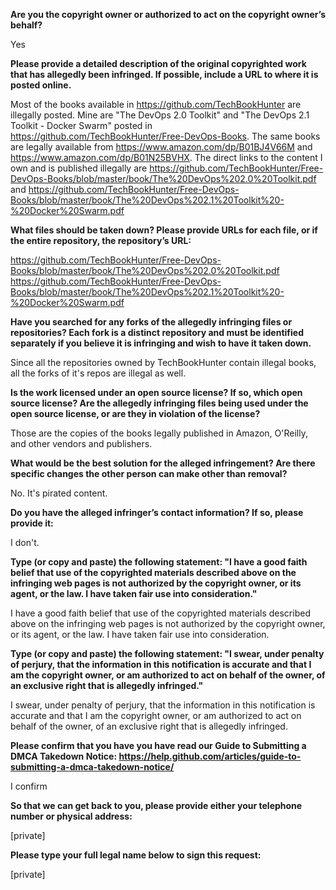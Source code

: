 **Are you the copyright owner or authorized to act on the copyright owner’s behalf?**  

Yes

**Please provide a detailed description of the original copyrighted work that has allegedly been infringed. If possible, include a URL to where it is posted online.**  

Most of the books available in https://github.com/TechBookHunter are illegally posted. Mine are "The DevOps 2.0 Toolkit" and "The DevOps 2.1 Toolkit - Docker Swarm" posted in https://github.com/TechBookHunter/Free-DevOps-Books. 
The same books are legally available from https://www.amazon.com/dp/B01BJ4V66M and https://www.amazon.com/dp/B01N25BVHX. 
The direct links to the content I own and is published illegally are https://github.com/TechBookHunter/Free-DevOps-Books/blob/master/book/The%20DevOps%202.0%20Toolkit.pdf and https://github.com/TechBookHunter/Free-DevOps-Books/blob/master/book/The%20DevOps%202.1%20Toolkit%20-%20Docker%20Swarm.pdf  

**What files should be taken down? Please provide URLs for each file, or if the entire repository, the repository’s URL:**

https://github.com/TechBookHunter/Free-DevOps-Books/blob/master/book/The%20DevOps%202.0%20Toolkit.pdf  
https://github.com/TechBookHunter/Free-DevOps-Books/blob/master/book/The%20DevOps%202.1%20Toolkit%20-%20Docker%20Swarm.pdf  

**Have you searched for any forks of the allegedly infringing files or repositories? Each fork is a distinct repository and must be identified separately if you believe it is infringing and wish to have it taken down.**  

Since all the repositories owned by TechBookHunter contain illegal books, all the forks of it's repos are illegal as well.  

**Is the work licensed under an open source license? If so, which open source license? Are the allegedly infringing files being used under the open source license, or are they in violation of the license?**  

Those are the copies of the books legally published in Amazon, O'Reilly, and other vendors and publishers.  

**What would be the best solution for the alleged infringement? Are there specific changes the other person can make other than removal?**  

No. It's pirated content.

**Do you have the alleged infringer’s contact information? If so, please provide it:**  

I don't.

**Type (or copy and paste) the following statement: "I have a good faith belief that use of the copyrighted materials described above on the infringing web pages is not authorized by the copyright owner, or its agent, or the law. I have taken fair use into consideration."**  

I have a good faith belief that use of the copyrighted materials described above on the infringing web pages is not authorized by the copyright owner, or its agent, or the law. I have taken fair use into consideration.

**Type (or copy and paste) the following statement: "I swear, under penalty of perjury, that the information in this notification is accurate and that I am the copyright owner, or am authorized to act on behalf of the owner, of an exclusive right that is allegedly infringed."**  

I swear, under penalty of perjury, that the information in this notification is accurate and that I am the copyright owner, or am authorized to act on behalf of the owner, of an exclusive right that is allegedly infringed.

**Please confirm that you have you have read our Guide to Submitting a DMCA Takedown Notice: https://help.github.com/articles/guide-to-submitting-a-dmca-takedown-notice/**  

I confirm

**So that we can get back to you, please provide either your telephone number or physical address:**  

[private]

**Please type your full legal name below to sign this request:**

[private]
